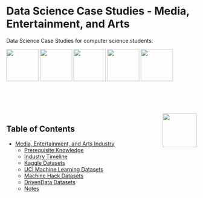 # Data Science Case Studies - Media, Entertainment, and Arts
Data Science Case Studies for computer science students.

<img width="85" src="https://github.com/cs-MohamedAyman/Data-Science-Case-Studies/blob/master/logos/kaggle.jpg"></img>
<img width="85" src="https://github.com/cs-MohamedAyman/Data-Science-Case-Studies/blob/master/logos/uci-machine-learning.jpg"></img>
<img width="85" src="https://github.com/cs-MohamedAyman/Data-Science-Case-Studies/blob/master/logos/machinehack.jpg"></img>
<img width="85" src="https://github.com/cs-MohamedAyman/Data-Science-Case-Studies/blob/master/logos/drivendata.jpg"></img>
<img width="85" src="https://github.com/cs-MohamedAyman/Data-Science-Case-Studies/blob/master/logos/datacamp.jpg"></img>
<br><br><br><br>

<br>
<img align="right" width="90" src="https://github.com/cs-MohamedAyman/cs-MohamedAyman/blob/main/repos-logos/agenda.jpg">

## Table of Contents
  * [Media, Entertainment, and Arts Industry](#media-entertainment-and-arts-industry)
     * [Prerequisite Knowledge](#prerequisite-knowledge)
     * [Industry Timeline](#industry-timeline)
     * [Kaggle Datasets](#kaggle-oj-datasets)
     * [UCI Machine Learning Datasets](#uci-machine-learning-datasets)
     * [Machine Hack Datasets](#machine-hack-datasets)
     * [DrivenData Datasets](#drivendata-datasets)
     * [Notes](#notes)

<br>
